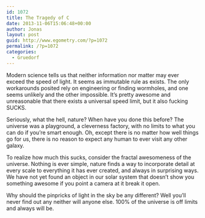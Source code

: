 ```yaml
---
id: 1072
title: The Tragedy of C
date: 2013-11-06T15:06:48+00:00
author: Jonas
layout: post
guid: http://www.egometry.com/?p=1072
permalink: /?p=1072
categories:
  - Gruedorf
---
```

Modern science tells us that neither information nor matter may ever exceed the speed of light. It seems as immutable rule as exists. The only workarounds posited rely on engineering or finding wormholes, and one seems unlikely and the other impossible. It&#8217;s pretty awesome and unreasonable that there exists a universal speed limit, but it also fucking SUCKS.

Seriously, what the hell, nature? When have you done this before? The universe was a playground, a cleverness factory, with no limits to what you can do if you&#8217;re smart enough. Oh, except there is no matter how well things go for us, there is no reason to expect any human to ever visit any other galaxy.

To realize how much this sucks, consider the fractal awesomeness of the universe. Nothing is ever simple, nature finds a way to incorporate detail at every scale to everything it has ever created, and always in surprising ways. We have not yet found an object in our solar system that doesn&#8217;t show you something awesome if you point a camera at it break it open.

Why should the pinpricks of light in the sky be any different? Well you&#8217;ll never find out any neither will anyone else. 100% of the universe is off limits and always will be.